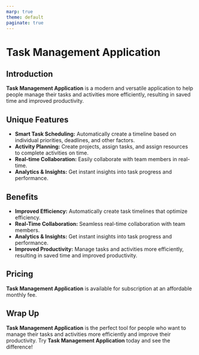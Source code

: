 ```yaml
---
marp: true
theme: default
paginate: true
---
```

# Task Management Application

## Introduction

**Task Management Application** is a modern and versatile application to help people manage their tasks and activities more efficiently, resulting in saved time and improved productivity.

## Unique Features

- **Smart Task Scheduling:** Automatically create a timeline based on individual priorities, deadlines, and other factors.
- **Activity Planning:** Create projects, assign tasks, and assign resources to complete activities on time.
- **Real-time Collaboration:** Easily collaborate with team members in real-time.
- **Analytics & Insights:** Get instant insights into task progress and performance.

## Benefits

- **Improved Efficiency:** Automatically create task timelines that optimize efficiency.
- **Real-Time Collaboration:** Seamless real-time collaboration with team members.
- **Analytics & Insights:** Get instant insights into task progress and performance.
- **Improved Productivity:** Manage tasks and activities more efficiently, resulting in saved time and improved productivity.

## Pricing

**Task Management Application** is available for subscription at an affordable monthly fee.

## Wrap Up

**Task Management Application** is the perfect tool for people who want to manage their tasks and activities more efficiently and improve their productivity. Try **Task Management Application** today and see the difference!
  